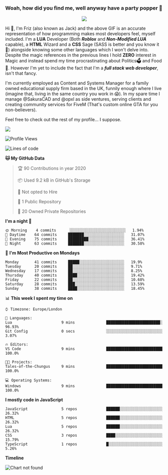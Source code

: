 ### Woah, how did you find me, well anyway have a party popper 🎉

<p align="center">
  <img  src="https://66.media.tumblr.com/d2766024a15e8c140bf20f314664eed2/d1615166bf58615c-d8/s400x600/aabc473a64edc43599d5345fd1e9e792d66ecc48.gifv">
</p>

Hi :wave:, I'm Friz (also known as Jack) and the above GIF is an accurate representation of how programming makes most developers feel, myself included. I'm a **LUA** Developer (Both ***Roblox*** and ***Non-Modified LUA*** capable), a **HTML** Wizard and a **CSS** Sage (SASS is better and you know it :pray:) alongside knowing some other languages which I won't delve into. Despite the magic references in the previous lines I hold **ZERO** interest in Magic and instead spend my time procrastinating about Politics🗳️ and Food🍔. However I'm yet to include the fact that I'm a ***full stack web developer***, isn't that fancy.

I'm currently employed as Content and Systems Manager for a family owned educational supply firm based in the UK, funnily enough where I live (imagine that, living in the same country you work in 😱). In my spare time I manage @SakuraCAD and @opxl as side ventures, serving clients and creating community services for FiveM (That's custom online GTA for you non-believers).

Feel free to check out the rest of my profile... I suppose.

<a href="https://github.com/anuraghazra/github-readme-stats">
  <img  src="https://github-readme-stats.vercel.app/api?username=frizjack&count_private=true&show_icons=true&theme=tokyonight" />
</a>



<!--START_SECTION:waka-->
![Profile Views](http://img.shields.io/badge/Profile%20Views-44-blue)

![Lines of code](https://img.shields.io/badge/From%20Hello%20World%20I've%20written-332072%20Lines%20of%20code-blue)

**🐱 My GitHub Data** 

> 🏆 90 Contributions in year 2020
 > 
> 📦 Used 9.2 kB in GitHub's Storage 
 > 
> 🚫 Not opted to Hire
 > 
> 📜 1 Public Repository 
 > 
> 🔑 20 Owned Private Repositories 

**I'm a night 🦉** 

```text
🌞 Morning    4 commits      ░░░░░░░░░░░░░░░░░░░░░░░░░   1.94% 
🌆 Daytime    64 commits     ███████░░░░░░░░░░░░░░░░░░   31.07% 
🌃 Evening    75 commits     █████████░░░░░░░░░░░░░░░░   36.41% 
🌙 Night      63 commits     ███████░░░░░░░░░░░░░░░░░░   30.58%

```
📅 **I'm Most Productive on Mondays** 

```text
Monday       41 commits     █████░░░░░░░░░░░░░░░░░░░░   19.9% 
Tuesday      20 commits     ██░░░░░░░░░░░░░░░░░░░░░░░   9.71% 
Wednesday    17 commits     ██░░░░░░░░░░░░░░░░░░░░░░░   8.25% 
Thursday     40 commits     ████░░░░░░░░░░░░░░░░░░░░░   19.42% 
Friday       22 commits     ██░░░░░░░░░░░░░░░░░░░░░░░   10.68% 
Saturday     28 commits     ███░░░░░░░░░░░░░░░░░░░░░░   13.59% 
Sunday       38 commits     ████░░░░░░░░░░░░░░░░░░░░░   18.45%

```


📊 **This week I spent my time on** 

```text
⌚︎ Timezone: Europe/London

💬 Languages: 
Lua                      9 mins              ████████████████████████░   96.93% 
Git Config               0 secs              ░░░░░░░░░░░░░░░░░░░░░░░░░   3.07%

🔥 Editors: 
VS Code                  9 mins              █████████████████████████   100.0%

🐱‍💻 Projects: 
Tales-of-the-Chungus     9 mins              █████████████████████████   100.0%

💻 Operating Systems: 
Windows                  9 mins              █████████████████████████   100.0%

```

**I mostly code in JavaScript** 

```text
JavaScript               5 repos             ██████░░░░░░░░░░░░░░░░░░░   26.32% 
HTML                     5 repos             ██████░░░░░░░░░░░░░░░░░░░   26.32% 
Lua                      5 repos             ██████░░░░░░░░░░░░░░░░░░░   26.32% 
CSS                      3 repos             ████░░░░░░░░░░░░░░░░░░░░░   15.79% 
TypeScript               1 repos             █░░░░░░░░░░░░░░░░░░░░░░░░   5.26%

```


**Timeline**

![Chart not found](https://github.com/frizjack/frizjack/blob/master/charts/bar_graph.png) 


<!--END_SECTION:waka-->

